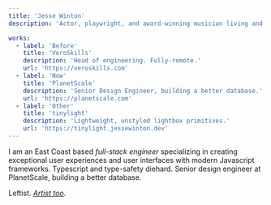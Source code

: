 ```yaml
---
title: 'Jesse Winton'
description: 'Actor, playwright, and award-winning musician living and working outside Boston, MA.'

works:
  - label: 'Before'
    title: 'VeroSkills'
    description: 'Head of engineering. Fully-remote.'
    url: 'https://veroskills.com'
  - label: 'Now'
    title: 'PlanetScale'
    description: 'Senior Design Engineer, building a better database.'
    url: 'https://planetscale.com'
  - label: 'Other'
    title: 'tinylight'
    description: 'Lightweight, unstyled lightbox primitives.'
    url: 'https://tinylight.jessewinton.dev'
---
```


I am an East Coast based _full-stack engineer_ specializing in creating exceptional user experiences and user interfaces with modern Javascript frameworks. Typescript and type-safety diehard. Senior design engineer at PlanetScale, building a better database.

Leftist. [_Artist too_](https://jessewinton.com).
